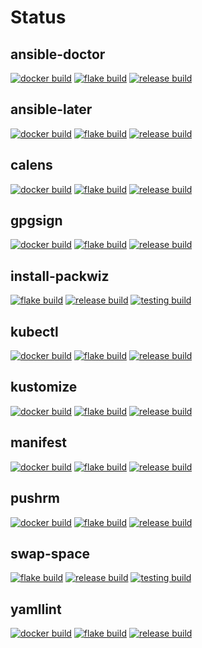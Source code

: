 # Status

## ansible-doctor
[![docker build](https://github.com/actionhippie/ansible-doctor/actions/workflows/docker.yml/badge.svg)](https://github.com/actionhippie/ansible-doctor/actions/workflows/docker.yml) [![flake build](https://github.com/actionhippie/ansible-doctor/actions/workflows/flake.yml/badge.svg)](https://github.com/actionhippie/ansible-doctor/actions/workflows/flake.yml) [![release build](https://github.com/actionhippie/ansible-doctor/actions/workflows/release.yml/badge.svg)](https://github.com/actionhippie/ansible-doctor/actions/workflows/release.yml)

## ansible-later
[![docker build](https://github.com/actionhippie/ansible-later/actions/workflows/docker.yml/badge.svg)](https://github.com/actionhippie/ansible-later/actions/workflows/docker.yml) [![flake build](https://github.com/actionhippie/ansible-later/actions/workflows/flake.yml/badge.svg)](https://github.com/actionhippie/ansible-later/actions/workflows/flake.yml) [![release build](https://github.com/actionhippie/ansible-later/actions/workflows/release.yml/badge.svg)](https://github.com/actionhippie/ansible-later/actions/workflows/release.yml)

## calens
[![docker build](https://github.com/actionhippie/calens/actions/workflows/docker.yml/badge.svg)](https://github.com/actionhippie/calens/actions/workflows/docker.yml) [![flake build](https://github.com/actionhippie/calens/actions/workflows/flake.yml/badge.svg)](https://github.com/actionhippie/calens/actions/workflows/flake.yml) [![release build](https://github.com/actionhippie/calens/actions/workflows/release.yml/badge.svg)](https://github.com/actionhippie/calens/actions/workflows/release.yml)

## gpgsign
[![docker build](https://github.com/actionhippie/gpgsign/actions/workflows/docker.yml/badge.svg)](https://github.com/actionhippie/gpgsign/actions/workflows/docker.yml) [![flake build](https://github.com/actionhippie/gpgsign/actions/workflows/flake.yml/badge.svg)](https://github.com/actionhippie/gpgsign/actions/workflows/flake.yml) [![release build](https://github.com/actionhippie/gpgsign/actions/workflows/release.yml/badge.svg)](https://github.com/actionhippie/gpgsign/actions/workflows/release.yml)

## install-packwiz
[![flake build](https://github.com/actionhippie/install-packwiz/actions/workflows/flake.yml/badge.svg)](https://github.com/actionhippie/install-packwiz/actions/workflows/flake.yml) [![release build](https://github.com/actionhippie/install-packwiz/actions/workflows/release.yml/badge.svg)](https://github.com/actionhippie/install-packwiz/actions/workflows/release.yml) [![testing build](https://github.com/actionhippie/install-packwiz/actions/workflows/testing.yml/badge.svg)](https://github.com/actionhippie/install-packwiz/actions/workflows/testing.yml)

## kubectl
[![docker build](https://github.com/actionhippie/kubectl/actions/workflows/docker.yml/badge.svg)](https://github.com/actionhippie/kubectl/actions/workflows/docker.yml) [![flake build](https://github.com/actionhippie/kubectl/actions/workflows/flake.yml/badge.svg)](https://github.com/actionhippie/kubectl/actions/workflows/flake.yml) [![release build](https://github.com/actionhippie/kubectl/actions/workflows/release.yml/badge.svg)](https://github.com/actionhippie/kubectl/actions/workflows/release.yml)

## kustomize
[![docker build](https://github.com/actionhippie/kustomize/actions/workflows/docker.yml/badge.svg)](https://github.com/actionhippie/kustomize/actions/workflows/docker.yml) [![flake build](https://github.com/actionhippie/kustomize/actions/workflows/flake.yml/badge.svg)](https://github.com/actionhippie/kustomize/actions/workflows/flake.yml) [![release build](https://github.com/actionhippie/kustomize/actions/workflows/release.yml/badge.svg)](https://github.com/actionhippie/kustomize/actions/workflows/release.yml)

## manifest
[![docker build](https://github.com/actionhippie/manifest/actions/workflows/docker.yml/badge.svg)](https://github.com/actionhippie/manifest/actions/workflows/docker.yml) [![flake build](https://github.com/actionhippie/manifest/actions/workflows/flake.yml/badge.svg)](https://github.com/actionhippie/manifest/actions/workflows/flake.yml) [![release build](https://github.com/actionhippie/manifest/actions/workflows/release.yml/badge.svg)](https://github.com/actionhippie/manifest/actions/workflows/release.yml)

## pushrm
[![docker build](https://github.com/actionhippie/pushrm/actions/workflows/docker.yml/badge.svg)](https://github.com/actionhippie/pushrm/actions/workflows/docker.yml) [![flake build](https://github.com/actionhippie/pushrm/actions/workflows/flake.yml/badge.svg)](https://github.com/actionhippie/pushrm/actions/workflows/flake.yml) [![release build](https://github.com/actionhippie/pushrm/actions/workflows/release.yml/badge.svg)](https://github.com/actionhippie/pushrm/actions/workflows/release.yml)

## swap-space
[![flake build](https://github.com/actionhippie/swap-space/actions/workflows/flake.yml/badge.svg)](https://github.com/actionhippie/swap-space/actions/workflows/flake.yml) [![release build](https://github.com/actionhippie/swap-space/actions/workflows/release.yml/badge.svg)](https://github.com/actionhippie/swap-space/actions/workflows/release.yml) [![testing build](https://github.com/actionhippie/swap-space/actions/workflows/testing.yml/badge.svg)](https://github.com/actionhippie/swap-space/actions/workflows/testing.yml)

## yamllint
[![docker build](https://github.com/actionhippie/yamllint/actions/workflows/docker.yml/badge.svg)](https://github.com/actionhippie/yamllint/actions/workflows/docker.yml) [![flake build](https://github.com/actionhippie/yamllint/actions/workflows/flake.yml/badge.svg)](https://github.com/actionhippie/yamllint/actions/workflows/flake.yml) [![release build](https://github.com/actionhippie/yamllint/actions/workflows/release.yml/badge.svg)](https://github.com/actionhippie/yamllint/actions/workflows/release.yml)
